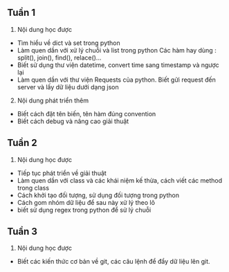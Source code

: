 ## Tuần 1
1. Nội dung học được
  - Tìm hiểu về dict và set trong python
  - Làm quen dần với xử lý chuỗi và list trong python
      Các hàm hay dùng : split(), join(), find(), relace()...
  - Biết sử dụng thư viện datetime, convert time sang timestamp và ngược lại
  - Làm quen dần với thư viện Requests của python.
      Biết gửi request đến server và lấy dữ liệu dưới dạng json
2. Nội dung phát triển thêm
  - Biết cách đặt tên biến, tên hàm đúng convention
  - Biết cách debug và nâng cao giải thuật

## Tuần 2
1. Nội dung học được
  - Tiếp tục phát triển về giải thuật
  - Làm quen dần với class và các khái niệm kế thừa,
      cách viết các method trong class
  - Cách khởi tạo đối tượng, sử dụng đối tượng trong python
  - Cách gom nhóm dữ liệu để sau này xử lý theo lô
  - biết sử dụng regex trong python để sử lý chuỗi

## Tuần 3
1. Nội dung học được
  - Biết các kiến thức cơ bản về git, các câu lệnh để đẩy
      dữ liệu lên git.
